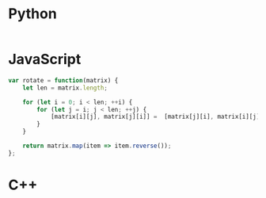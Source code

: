 # Python

```py
```


# JavaScript

```js
var rotate = function(matrix) {
    let len = matrix.length;

    for (let i = 0; i < len; ++i) {
        for (let j = i; j < len; ++j) {
            [matrix[i][j], matrix[j][i]] =  [matrix[j][i], matrix[i][j]];
        }
    }

    return matrix.map(item => item.reverse());
};
```


# C++

```C++
```